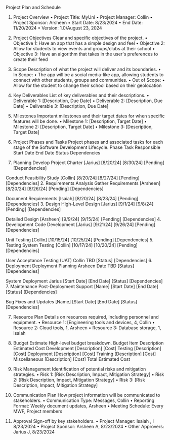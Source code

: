 
Project Plan and Schedule

1. Project Overview
	•	Project Title: MyUni
	•	Project Manager: Collin 
	•	Project Sponsor: Arsheen
	•	Start Date: 8/23/2024
	•	End Date: 11/20/2024
	•	Version: 1.0/August 23, 2024

2. Project Objectives
Clear and specific objectives of the project.
	•	Objective 1: Have an app that has a simple design and feel
	•	Objective 2: Allow for students to view events and groups/clubs at their school
	•	Objective 3: Have an algorithm that takes in the user's preferences to create their feed

3. Scope
Description of what the project will deliver and its boundaries.
	•	In Scope:
	•	The app will be a social media-like app, allowing students to connect with other students, groups and communities.
	•	Out of Scope:
	•	Allow for the student to change their school based on their geolocation

4. Key Deliverables
List of key deliverables and their descriptions.
	•	Deliverable 1: [Description, Due Date]
	•	Deliverable 2: [Description, Due Date]
	•	Deliverable 3: [Description, Due Date]

5. Milestones
Important milestones and their target dates for when specific features will be done.
	•	Milestone 1: [Description, Target Date]
	•	Milestone 2: [Description, Target Date]
	•	Milestone 3: [Description, Target Date]

6. Project Phases and Tasks
Project phases and associated tasks for each stage of the Software Development Lifecycle.
Phase
Task
Responsible
Start Date
End Date
Status
Dependencies
1. Planning
Develop Project Charter
[Jarius]
   [8/20/24]
   [8/30/24]
[Pending]
[Dependencies]

Conduct Feasibility Study
[Collin]
[8/20/24]
[8/27/24]
[Pending]
[Dependencies]
2. Requirements Analysis
Gather Requirements
[Arsheen]
[8/20/24]
[8/26/24]
[Pending]
[Dependencies]

Document Requirements
[Isaiah]
[8/20/24]
[8/23/24]
[Pending]
[Dependencies]
3. Design
High-Level Design
[Jarius]
[9/1/24]
[9/8/24]
[Pending]
[Dependencies]

Detailed Design
[Arsheen]
[9/9/24]
[9/15/24]
[Pending]
[Dependencies]
4. Development
Code Development
[Jarius]
[9/21/24]
[9/26/24]
[Pending]
[Dependencies]

Unit Testing
[Collin]
[10/15/24]
[10/25/24]
[Pending]
[Dependencies]
5. Testing
System Testing
[Collin]
[10/17/24]
[10/20/24]
[Pending]
[Dependencies]

User Acceptance Testing (UAT)
Collin
TBD
[Status]
[Dependencies]
6. Deployment
Deployment Planning
Arsheen
Date TBD
[Status]
[Dependencies]

System Deployment
Jarius
[Start Date]
[End Date]
[Status]
[Dependencies]
7. Maintenance
Post-Deployment Support
[Name]
[Start Date]
[End Date]
[Status]
[Dependencies]

Bug Fixes and Updates
[Name]
[Start Date]
[End Date]
[Status]
[Dependencies]

7. Resource Plan
Details on resources required, including personnel and equipment.
	•	Resource 1: [Engineering tools and devices, 4, Collin
	•	Resource 2: Cloud tools, 1, Arsheen
	•	Resource 3: Database storage, 1, Isaiah

8. Budget Estimate
High-level budget breakdown.
Budget Item
Description
Estimated Cost
Development
[Description]
[Cost]
Testing
[Description]
[Cost]
Deployment
[Description]
[Cost]
Training
[Description]
[Cost]
Miscellaneous
[Description]
[Cost]
Total Estimated Cost


9. Risk Management
Identification of potential risks and mitigation strategies.
	•	Risk 1: [Risk Description, Impact, Mitigation Strategy]
	•	Risk 2: [Risk Description, Impact, Mitigation Strategy]
	•	Risk 3: [Risk Description, Impact, Mitigation Strategy]

10. Communication Plan
How project information will be communicated to stakeholders.
	•	Communication Type: Messages, Collin
	•	Reporting Format: Weekly document updates, Arsheen
	•	Meeting Schedule: Every MWF, Project members

11. Approval
Sign-off by key stakeholders.
	•	Project Manager: Isaiah , I 8/23/2024
	•	Project Sponsor: Arsheen A, 8/23/2024
	•	Other Approvers: Jarius J, 8/23/2024

